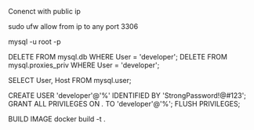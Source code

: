 Conenct with public ip

sudo ufw allow from ip to any port 3306

mysql -u root -p

DELETE FROM mysql.db WHERE User = 'developer';
DELETE FROM mysql.proxies_priv WHERE User = 'developer';

SELECT User, Host FROM mysql.user;

CREATE USER 'developer'@'%' IDENTIFIED BY 'StrongPassword!@#123';
GRANT ALL PRIVILEGES ON _._ TO 'developer'@'%';
FLUSH PRIVILEGES;

BUILD IMAGE
docker build -t <image-name> .
